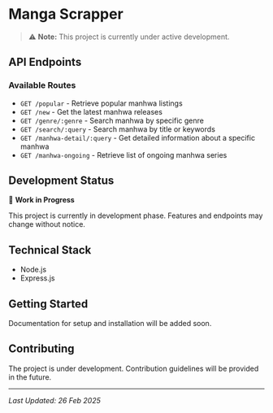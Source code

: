 # Manga Scrapper

> ⚠️ **Note:** This project is currently under active development.

## API Endpoints

### Available Routes

- `GET /popular` - Retrieve popular manhwa listings
- `GET /new` - Get the latest manhwa releases
- `GET /genre/:genre` - Search manhwa by specific genre
- `GET /search/:query` - Search manhwa by title or keywords
- `GET /manhwa-detail/:query` - Get detailed information about a specific manhwa
- `GET /manhwa-ongoing` - Retrieve list of ongoing manhwa series

## Development Status

🚧 **Work in Progress**

This project is currently in development phase. Features and endpoints may change without notice.

## Technical Stack

- Node.js
- Express.js

## Getting Started

Documentation for setup and installation will be added soon.

## Contributing

The project is under development. Contribution guidelines will be provided in the future.

---

*Last Updated: 26 Feb 2025*